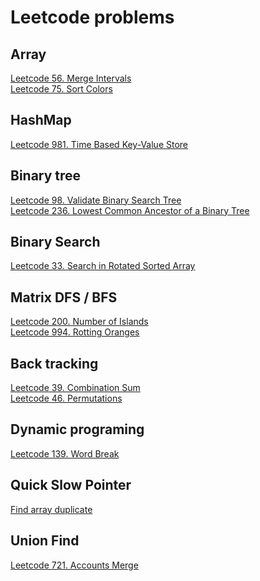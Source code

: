 # Leetcode problems

## Array
[Leetcode 56. Merge Intervals](./problems/leetcode-56.md)\
[Leetcode 75. Sort Colors](./problems/leetcode-75.md)

## HashMap
[Leetcode 981. Time Based Key-Value Store](./problems/leetcode-981.md)

## Binary tree
[Leetcode 98. Validate Binary Search Tree](./problems/leetcode-98.md)\
[Leetcode 236. Lowest Common Ancestor of a Binary Tree](./problems/leetcode-236.md)

## Binary Search
[Leetcode 33. Search in Rotated Sorted Array](./problems/leetcode-33.md)

## Matrix DFS / BFS
[Leetcode 200. Number of Islands](./problems/leetcode-200.md)\
[Leetcode 994. Rotting Oranges](./problems/leetcode-994.md)

## Back tracking
[Leetcode 39. Combination Sum](./problems/leetcode-39.md)\
[Leetcode 46. Permutations](./problems/leetcode-46.md)

## Dynamic programing
[Leetcode 139. Word Break](./problems/leetcode-139.md)

## Quick Slow Pointer
[Find array duplicate](./others/find-array-duplicate.md)

## Union Find
[Leetcode 721. Accounts Merge](./problems/leetcode-721.md)

